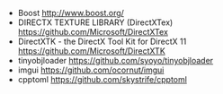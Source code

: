 - Boost http://www.boost.org/
- DIRECTX TEXTURE LIBRARY (DirectXTex) https://github.com/Microsoft/DirectXTex
- DirectXTK - the DirectX Tool Kit for DirectX 11 https://github.com/Microsoft/DirectXTK
- tinyobjloader https://github.com/syoyo/tinyobjloader
- imgui https://github.com/ocornut/imgui
- cpptoml https://github.com/skystrife/cpptoml
